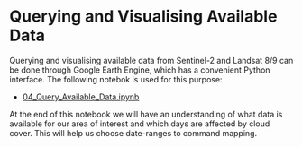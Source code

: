 # Querying and Visualising Available Data

Querying and visualising available data from Sentinel-2 and Landsat
8/9 can be done through Google Earth Engine, which has a convenient
Python interface. The following notebok is used for this purpose:

 * [04_Query_Available_Data.ipynb](04_Query_Available_Data.ipynb)

At the end of this notebook we will have an understanding of what data
is available for our area of interest and which days are affected by
cloud cover. This will help us choose date-ranges to command mapping.

